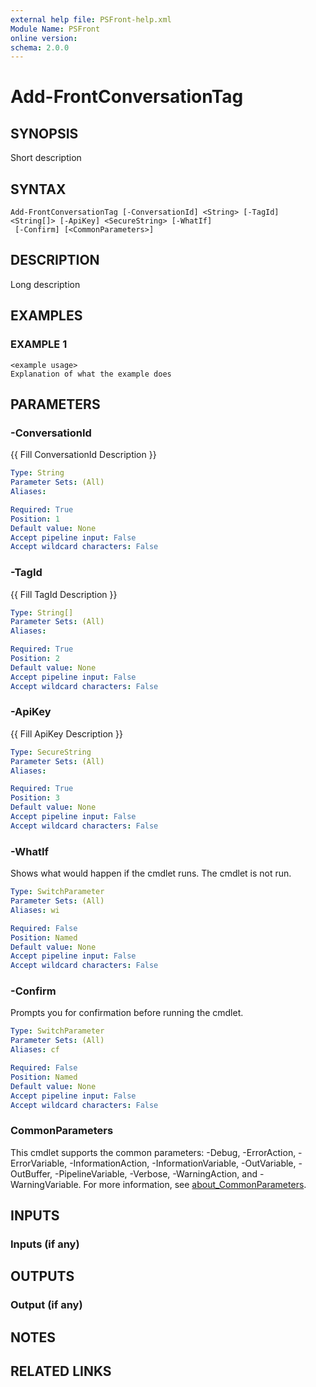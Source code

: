 ```yaml
---
external help file: PSFront-help.xml
Module Name: PSFront
online version:
schema: 2.0.0
---
```


# Add-FrontConversationTag

## SYNOPSIS
Short description

## SYNTAX

```
Add-FrontConversationTag [-ConversationId] <String> [-TagId] <String[]> [-ApiKey] <SecureString> [-WhatIf]
 [-Confirm] [<CommonParameters>]
```

## DESCRIPTION
Long description

## EXAMPLES

### EXAMPLE 1
```
<example usage>
Explanation of what the example does
```

## PARAMETERS

### -ConversationId
{{ Fill ConversationId Description }}

```yaml
Type: String
Parameter Sets: (All)
Aliases:

Required: True
Position: 1
Default value: None
Accept pipeline input: False
Accept wildcard characters: False
```

### -TagId
{{ Fill TagId Description }}

```yaml
Type: String[]
Parameter Sets: (All)
Aliases:

Required: True
Position: 2
Default value: None
Accept pipeline input: False
Accept wildcard characters: False
```

### -ApiKey
{{ Fill ApiKey Description }}

```yaml
Type: SecureString
Parameter Sets: (All)
Aliases:

Required: True
Position: 3
Default value: None
Accept pipeline input: False
Accept wildcard characters: False
```

### -WhatIf
Shows what would happen if the cmdlet runs.
The cmdlet is not run.

```yaml
Type: SwitchParameter
Parameter Sets: (All)
Aliases: wi

Required: False
Position: Named
Default value: None
Accept pipeline input: False
Accept wildcard characters: False
```

### -Confirm
Prompts you for confirmation before running the cmdlet.

```yaml
Type: SwitchParameter
Parameter Sets: (All)
Aliases: cf

Required: False
Position: Named
Default value: None
Accept pipeline input: False
Accept wildcard characters: False
```

### CommonParameters
This cmdlet supports the common parameters: -Debug, -ErrorAction, -ErrorVariable, -InformationAction, -InformationVariable, -OutVariable, -OutBuffer, -PipelineVariable, -Verbose, -WarningAction, and -WarningVariable. For more information, see [about_CommonParameters](http://go.microsoft.com/fwlink/?LinkID=113216).

## INPUTS

### Inputs (if any)
## OUTPUTS

### Output (if any)
## NOTES

## RELATED LINKS
